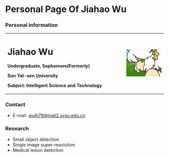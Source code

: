 # Personal Page Of Jiahao Wu

### Personal information
<table border="0">
  <tr>
    <td width="75%">
      <h1>Jiahao Wu</h1>
      <p><b>Undergraduate, Sophomore(Formerly)</b></p>
      <p><b>Sun Yat-sen University</b></p>
      <p><b>Subject: Intelligent Science and Technology</b></p>
    </td>
    <td width="25%">
      <img src="/avatar.jpg" width="100%">      
    </td>
  </tr>
</table>
  

### Contact
- E-mail: wujh79@mail2.sysu.edu.cn
  
### Research
- Small object detection
- Single image super-resolution
- Medical lesion detection
